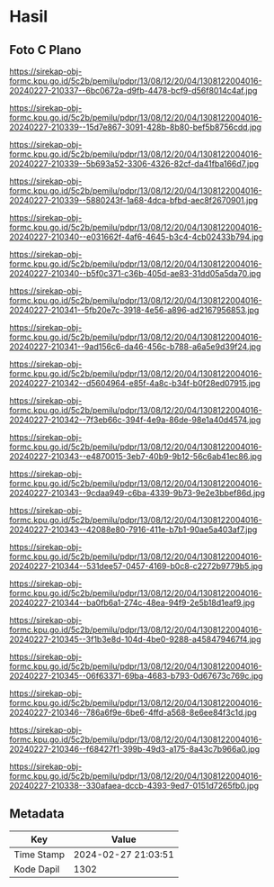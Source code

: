 # Hasil

## Foto C Plano

https://sirekap-obj-formc.kpu.go.id/5c2b/pemilu/pdpr/13/08/12/20/04/1308122004016-20240227-210337--6bc0672a-d9fb-4478-bcf9-d56f8014c4af.jpg

https://sirekap-obj-formc.kpu.go.id/5c2b/pemilu/pdpr/13/08/12/20/04/1308122004016-20240227-210339--15d7e867-3091-428b-8b80-bef5b8756cdd.jpg

https://sirekap-obj-formc.kpu.go.id/5c2b/pemilu/pdpr/13/08/12/20/04/1308122004016-20240227-210339--5b693a52-3306-4326-82cf-da41fba166d7.jpg

https://sirekap-obj-formc.kpu.go.id/5c2b/pemilu/pdpr/13/08/12/20/04/1308122004016-20240227-210339--5880243f-1a68-4dca-bfbd-aec8f2670901.jpg

https://sirekap-obj-formc.kpu.go.id/5c2b/pemilu/pdpr/13/08/12/20/04/1308122004016-20240227-210340--e031662f-4af6-4645-b3c4-4cb02433b794.jpg

https://sirekap-obj-formc.kpu.go.id/5c2b/pemilu/pdpr/13/08/12/20/04/1308122004016-20240227-210340--b5f0c371-c36b-405d-ae83-31dd05a5da70.jpg

https://sirekap-obj-formc.kpu.go.id/5c2b/pemilu/pdpr/13/08/12/20/04/1308122004016-20240227-210341--5fb20e7c-3918-4e56-a896-ad2167956853.jpg

https://sirekap-obj-formc.kpu.go.id/5c2b/pemilu/pdpr/13/08/12/20/04/1308122004016-20240227-210341--9ad156c6-da46-456c-b788-a6a5e9d39f24.jpg

https://sirekap-obj-formc.kpu.go.id/5c2b/pemilu/pdpr/13/08/12/20/04/1308122004016-20240227-210342--d5604964-e85f-4a8c-b34f-b0f28ed07915.jpg

https://sirekap-obj-formc.kpu.go.id/5c2b/pemilu/pdpr/13/08/12/20/04/1308122004016-20240227-210342--7f3eb66c-394f-4e9a-86de-98e1a40d4574.jpg

https://sirekap-obj-formc.kpu.go.id/5c2b/pemilu/pdpr/13/08/12/20/04/1308122004016-20240227-210343--e4870015-3eb7-40b9-9b12-56c6ab41ec86.jpg

https://sirekap-obj-formc.kpu.go.id/5c2b/pemilu/pdpr/13/08/12/20/04/1308122004016-20240227-210343--9cdaa949-c6ba-4339-9b73-9e2e3bbef86d.jpg

https://sirekap-obj-formc.kpu.go.id/5c2b/pemilu/pdpr/13/08/12/20/04/1308122004016-20240227-210343--42088e80-7916-411e-b7b1-90ae5a403af7.jpg

https://sirekap-obj-formc.kpu.go.id/5c2b/pemilu/pdpr/13/08/12/20/04/1308122004016-20240227-210344--531dee57-0457-4169-b0c8-c2272b9779b5.jpg

https://sirekap-obj-formc.kpu.go.id/5c2b/pemilu/pdpr/13/08/12/20/04/1308122004016-20240227-210344--ba0fb6a1-274c-48ea-94f9-2e5b18d1eaf9.jpg

https://sirekap-obj-formc.kpu.go.id/5c2b/pemilu/pdpr/13/08/12/20/04/1308122004016-20240227-210345--3f1b3e8d-104d-4be0-9288-a458479467f4.jpg

https://sirekap-obj-formc.kpu.go.id/5c2b/pemilu/pdpr/13/08/12/20/04/1308122004016-20240227-210345--06f63371-69ba-4683-b793-0d67673c769c.jpg

https://sirekap-obj-formc.kpu.go.id/5c2b/pemilu/pdpr/13/08/12/20/04/1308122004016-20240227-210346--786a6f9e-6be6-4ffd-a568-8e6ee84f3c1d.jpg

https://sirekap-obj-formc.kpu.go.id/5c2b/pemilu/pdpr/13/08/12/20/04/1308122004016-20240227-210346--f68427f1-399b-49d3-a175-8a43c7b966a0.jpg

https://sirekap-obj-formc.kpu.go.id/5c2b/pemilu/pdpr/13/08/12/20/04/1308122004016-20240227-210338--330afaea-dccb-4393-9ed7-0151d7265fb0.jpg


## Metadata

| Key        | Value               |
| ---------- | ------------------- |
| Time Stamp | 2024-02-27 21:03:51 |
| Kode Dapil | 1302                |



